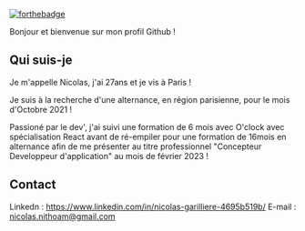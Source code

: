 [![forthebadge](https://forthebadge.com/images/badges/built-by-developers.svg)](https://forthebadge.com)

Bonjour et bienvenue sur mon profil Github ! 

## Qui suis-je 

Je m'appelle Nicolas, j'ai 27ans et je vis à Paris !

Je suis à la recherche d'une alternance, en région parisienne, pour le mois d'Octobre 2021 !

Passioné par le dev', j'ai suivi une formation de 6 mois avec O'clock avec spécialisation React avant de ré-empiler pour une formation de 16mois en alternance afin de me présenter au titre professionnel "Concepteur Developpeur d'application" au mois de février 2023 !

## Contact

Linkedn : https://www.linkedin.com/in/nicolas-garilliere-4695b519b/
E-mail : nicolas.nithoam@gmail.com
